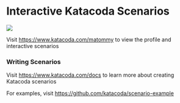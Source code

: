 # Interactive Katacoda Scenarios

[![](http://shields.katacoda.com/katacoda/matommy/count.svg)](https://www.katacoda.com/matommy "Get your profile on Katacoda.com")

Visit https://www.katacoda.com/matommy to view the profile and interactive scenarios

### Writing Scenarios
Visit https://www.katacoda.com/docs to learn more about creating Katacoda scenarios

For examples, visit https://github.com/katacoda/scenario-example
